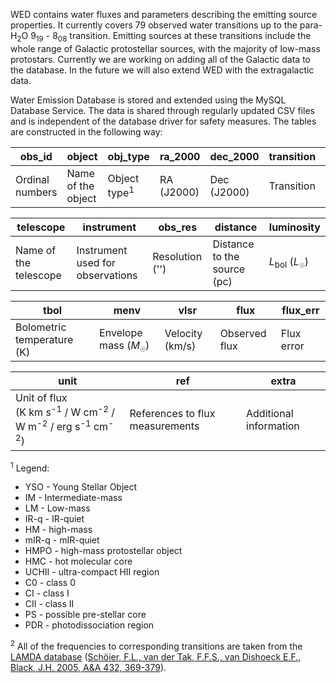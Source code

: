 WED contains water fluxes and parameters describing the emitting source properties. It currently covers 79 observed water transitions up to the para-H<sub>2</sub>O 9<sub>19</sub> - 8<sub>08</sub> transition. Emitting sources at these transitions include the whole range of Galactic protostellar sources, with the majority of low-mass protostars. Currently we are working on adding all of the Galactic data to the database. In the future we will also extend WED with the extragalactic data.

Water Emission Database is stored and extended using the MySQL Database Service. The data is shared through regularly updated CSV files and is independent of the database driver for safety measures. The tables are constructed in the following way:

| obs_id  | object | obj_type | ra_2000 | dec_2000 | transition | freq | 
| ---- | ---- | ---- | ---- | ---- | ---- | ---- |
| Ordinal numbers | Name of the object | Object type<sup>1</sup> | RA (J2000) | Dec (J2000) | Transition | Frequency (GHz)<sup>2</sup> |

|telescope | instrument | obs_res | distance | luminosity| 
| ---- | ---- | ---- | ---- | ---- |
| Name of the telescope | Instrument used for observations | Resolution ('') | Distance to the source (pc)| *L*<sub>bol</sub> (*L*<sub><span style='font-size:10px;'>&#9737;</span></sub>) |

| tbol | menv | vlsr | flux | flux_err |
| ---- | ---- | ---- | ---- | ---- | 
|  Bolometric temperature (K) | Envelope mass (*M*<sub><span style='font-size:10px;'>&#9737;</span></sub>) | Velocity (km/s) | Observed flux | Flux error |

| unit | ref | extra |
| ---- | ---- | ---- |
| Unit of flux <br>(K km s<sup>-1</sup> / W cm<sup>-2</sup> / W m<sup>-2</sup> / erg s<sup>-1</sup> cm<sup>-2</sup>) | References to flux measurements | Additional information |

<sup>1</sup> 
Legend:
 - YSO   - Young Stellar Object
 - IM    - Intermediate-mass
 - LM    - Low-mass
 - IR-q  - IR-quiet
 - HM    - high-mass
 - mIR-q - mIR-quiet
 - HMPO  - high-mass protostellar object
 - HMC   - hot molecular core
 - UCHII - ultra-compact HII region
 - C0    - class 0
 - CI    - class I
 - CII   - class II
 - PS    - possible pre-stellar core
 - PDR   - photodissociation region

<sup>2</sup> All of the frequencies to corresponding transitions are taken from the [LAMDA database](https://home.strw.leidenuniv.nl/~moldata/) ([Schöier, F.L., van der Tak, F.F.S., van Dishoeck E.F., Black, J.H. 2005, A&A 432, 369-379](https://ui.adsabs.harvard.edu/abs/2005A%26A...432..369S/abstract)).
